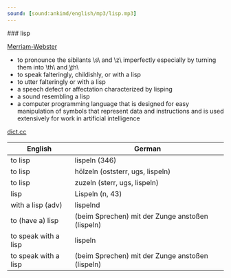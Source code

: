 ```yaml
---
sound: [sound:ankimd/english/mp3/lisp.mp3]
---
```


\### lisp

[Merriam-Webster](https://www.merriam-webster.com/dictionary/lisp)

- to pronounce the sibilants \s\ and \z\ imperfectly especially by turning them into \th\ and \t͟h\
- to speak falteringly, childishly, or with a lisp
- to utter falteringly or with a lisp
- a speech defect or affectation characterized by lisping
- a sound resembling a lisp
- a computer programming language that is designed for easy manipulation of symbols that represent data and instructions and is used extensively for work in artificial intelligence

[dict.cc](https://www.dict.cc/lisp)

| English        | German       |
| -------------- | ------------ |
| to lisp | lispeln (346) |
| to lisp | hölzeln (oststerr, ugs, lispeln) |
| to lisp | zuzeln (sterr, ugs, lispeln) |
| lisp | Lispeln (n, 43) |
| with a lisp (adv) | lispelnd |
| to (have a) lisp | (beim Sprechen) mit der Zunge anstoßen (lispeln) |
| to speak with a lisp | lispeln |
| to speak with a lisp | (beim Sprechen) mit der Zunge anstoßen (lispeln) |
